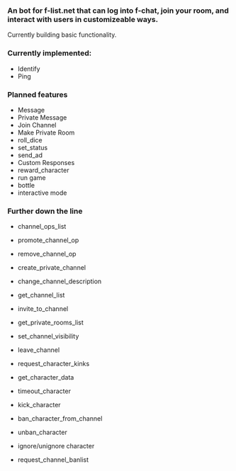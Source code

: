 ### An bot for f-list.net that can log into f-chat, join your room, and interact with users in customizeable ways.
Currently building basic functionality.

### Currently implemented:
- Identify
- Ping

### Planned features
- Message
- Private Message
- Join Channel
- Make Private Room
- roll_dice
- set_status
- send_ad
- Custom Responses
- reward_character
- run game
- bottle
- interactive mode

### Further down the line
- channel_ops_list
- promote_channel_op
- remove_channel_op

- create_private_channel
- change_channel_description
- get_channel_list
- invite_to_channel
- get_private_rooms_list
- set_channel_visibility
- leave_channel

- request_character_kinks
- get_character_data
- timeout_character
- kick_character
- ban_character_from_channel
- unban_character
- ignore/unignore character
- request_channel_banlist
